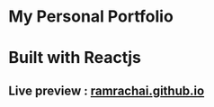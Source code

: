 # My Personal Portfolio 
# Built with Reactjs 
## Live preview : <a href='https://ramrachai.github.io'>ramrachai.github.io </a>
